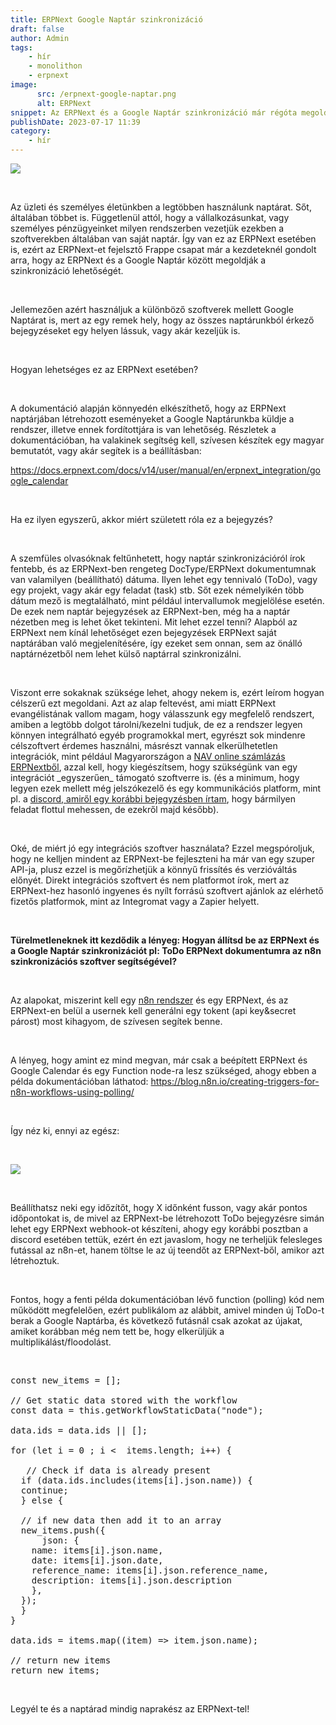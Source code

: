 ```yaml
---
title: ERPNext Google Naptár szinkronizáció 
draft: false
author: Admin
tags:
    - hír
    - monolithon
    - erpnext
image:
      src: /erpnext-google-naptar.png
      alt: ERPNext
snippet: Az ERPNext és a Google Naptár szinkronizáció már régóta megoldott az ERPNext-ben, de ennek ellenére lehet még javítani rajta. Mutatom hogyan!
publishDate: 2023-07-17 11:39
category:
    - hír
---
```


<p><img src="/erpnext-google-naptar.png"></p><p><br></p><p>Az üzleti és személyes életünkben a legtöbben használunk naptárat. Sőt, általában többet is. Függetlenül attól, hogy a vállalkozásunkat, vagy személyes pénzügyeinket milyen rendszerben vezetjük ezekben a szoftverekben általában van saját naptár. Így van ez az ERPNext esetében is, ezért az ERPNext-et fejelsztő Frappe csapat már a kezdeteknél gondolt arra, hogy az ERPNext és a Google Naptár között megoldják a szinkronizáció lehetőségét.</p><p><br></p><p>Jellemezően azért használjuk a különböző szoftverek mellett Google Naptárat is, mert az egy remek hely, hogy az összes naptárunkból érkező bejegyzéseket egy helyen lássuk, vagy akár kezeljük is.</p><p><br></p><p>Hogyan lehetséges ez az ERPNext esetében?</p><p><br></p><p>A dokumentáció alapján könnyedén elkészíthető, hogy az ERPNext naptárjában létrehozott eseményeket a Google Naptárunkba küldje a rendszer, illetve ennek fordítottjára is van lehetőség. Részletek a dokumentációban, ha valakinek segítség kell, szívesen készítek egy magyar bemutatót, vagy akár segítek is a beállításban:</p><p><a href="https://docs.erpnext.com/docs/v14/user/manual/en/erpnext_integration/google_calendar" rel="noopener noreferrer">https://docs.erpnext.com/docs/v14/user/manual/en/erpnext_integration/google_calendar</a></p><p><br></p><p>Ha ez ilyen egyszerű, akkor miért született róla ez a bejegyzés?</p><p><br></p><p>A szemfüles olvasóknak feltűnhetett, hogy naptár szinkronizációról írok fentebb, és az ERPNext-ben rengeteg DocType/ERPNext dokumentumnak van valamilyen (beállítható) dátuma. Ilyen lehet egy tennivaló (ToDo), vagy egy projekt, vagy akár egy feladat (task) stb. Sőt ezek némelyikén több dátum mező is megtalálható, mint például intervallumok megjelölése esetén. De ezek nem naptár bejegyzések az ERPNext-ben, még ha a naptár nézetben meg is lehet őket tekinteni. Mit lehet ezzel tenni? Alapból az ERPNext nem kínál lehetőséget ezen bejegyzések ERPNext saját naptárában való megjelenítésére, így ezeket sem onnan, sem az önálló naptárnézetből nem lehet külső naptárral szinkronizálni.</p><p><br></p><p>Viszont erre sokaknak szüksége lehet, ahogy nekem is, ezért leírom hogyan célszerű ezt megoldani. Azt az alap feltevést, ami miatt ERPNext evangélistának vallom magam, hogy válasszunk egy megfelelő rendszert, amiben a legtöbb dolgot tárolni/kezelni tudjuk, de ez a rendszer legyen könnyen integrálható egyéb programokkal mert, egyrészt sok mindenre célszoftvert érdemes használni, másrészt vannak elkerülhetetlen integrációk, mint például Magyarországon a <a href="https://www.monolithon.com/szamlazas" rel="noopener noreferrer">NAV online számlázás ERPNextből</a>, azzal kell, hogy kiegészítsem, hogy szükségünk van egy integrációt _egyszerűen_ támogató szoftverre is. (és a minimum, hogy legyen ezek mellett még jelszókezelő és egy kommunikációs platform, mint pl. a <a href="https://www.monolithon.com/blog/hirek/erpnext-chat-megold%C3%A1sok" rel="noopener noreferrer">discord, amiről egy korábbi bejegyzésben írtam</a>, hogy bármilyen feladat flottul mehessen, de ezekről majd később).</p><p><br></p><p>Oké, de miért jó egy integrációs szoftver használata? Ezzel megspóroljuk, hogy ne kelljen mindent az ERPNext-be fejleszteni ha már van egy szuper API-ja, plusz ezzel is megőrízhetjük a könnyű frissítés és verzióváltás előnyét. Direkt integrációs szoftvert és nem platformot írok, mert az ERPNext-hez hasonló ingyenes és nyílt forrású szoftvert ajánlok az elérhető fizetős platformok, mint az Integromat vagy a Zapier helyett.</p><p><br></p><p><strong>Türelmetleneknek itt kezdődik a lényeg: Hogyan állítsd be az ERPNext és a Google Naptár szinkronizációt pl: ToDo ERPNext dokumentumra az n8n szinkronizációs szoftver segítségével?</strong></p><p><br></p><p>Az alapokat, miszerint kell egy <a href="https://n8n.io/cloud?ref=monolithon&amp;utm_source=affiliate" rel="noopener noreferrer">n8n rendszer</a> és egy ERPNext, és az ERPNext-en belül a usernek kell generálni egy tokent (api key&amp;secret párost) most kihagyom, de szívesen segítek benne.</p><p><br></p><p>A lényeg, hogy amint ez mind megvan, már csak a beépített ERPNext és Google Calendar és egy Function node-ra lesz szükséged, ahogy ebben a példa dokumentációban láthatod: <a href="https://blog.n8n.io/creating-triggers-for-n8n-workflows-using-polling/" rel="noopener noreferrer">https://blog.n8n.io/creating-triggers-for-n8n-workflows-using-polling/</a></p><p><br></p><p>Így néz ki, ennyi az egész:</p><p><br></p><p><img src="/R998Mfa.png"></p><p><br></p><p>Beállíthatsz neki egy időzítőt, hogy X időnként fusson, vagy akár pontos időpontokat is, de mivel az ERPNext-be létrehozott ToDo bejegyzésre simán lehet egy ERPNext webhook-ot készíteni, ahogy egy korábbi posztban a discord esetében tettük, ezért én ezt javaslom, hogy ne terheljük felesleges futással az n8n-et, hanem töltse le az új teendőt az ERPNext-ből, amikor azt létrehoztuk.</p><p><br></p><p>Fontos, hogy a fenti példa dokumentációban lévő function (polling) kód nem működött megfelelően, ezért publikálom az alábbit, amivel minden új ToDo-t berak a Google Naptárba, és következő futásnál csak azokat az újakat, amiket korábban még nem tett be, hogy elkerüljük a multiplikálást/floodolást.</p><p><br></p><pre class="ql-code-block-container" spellcheck="false"><div class="ql-code-block" data-language="plain">const new_items = [];</div><div class="ql-code-block" data-language="plain"> </div><div class="ql-code-block" data-language="plain">// Get static data stored with the workflow</div><div class="ql-code-block" data-language="plain">const data = this.getWorkflowStaticData("node");</div><div class="ql-code-block" data-language="plain"> </div><div class="ql-code-block" data-language="plain">data.ids = data.ids || [];</div><div class="ql-code-block" data-language="plain"> </div><div class="ql-code-block" data-language="plain">for (let i = 0 ; i &lt; &nbsp;items.length; i++) {</div><div class="ql-code-block" data-language="plain"> </div><div class="ql-code-block" data-language="plain">	// Check if data is already present</div><div class="ql-code-block" data-language="plain">	if (data.ids.includes(items[i].json.name)) {</div><div class="ql-code-block" data-language="plain"> &nbsp;continue;</div><div class="ql-code-block" data-language="plain">	} else {</div><div class="ql-code-block" data-language="plain"> </div><div class="ql-code-block" data-language="plain"> &nbsp;// if new data then add it to an array</div><div class="ql-code-block" data-language="plain"> &nbsp;new_items.push({</div><div class="ql-code-block" data-language="plain"> &nbsp;	json: {</div><div class="ql-code-block" data-language="plain"> &nbsp; &nbsp;name: items[i].json.name,</div><div class="ql-code-block" data-language="plain"> &nbsp; &nbsp;date: items[i].json.date,</div><div class="ql-code-block" data-language="plain"> &nbsp; &nbsp;reference_name: items[i].json.reference_name,</div><div class="ql-code-block" data-language="plain"> &nbsp; &nbsp;description: items[i].json.description</div><div class="ql-code-block" data-language="plain"> &nbsp;	},</div><div class="ql-code-block" data-language="plain"> &nbsp;});</div><div class="ql-code-block" data-language="plain">	}</div><div class="ql-code-block" data-language="plain">}</div><div class="ql-code-block" data-language="plain"> </div><div class="ql-code-block" data-language="plain">data.ids = items.map((item) =&gt; item.json.name);</div><div class="ql-code-block" data-language="plain"> </div><div class="ql-code-block" data-language="plain">// return new items</div><div class="ql-code-block" data-language="plain">return new_items;</div></pre><p><br></p><p>Legyél te és a naptárad mindig naprakész az ERPNext-tel!</p>



